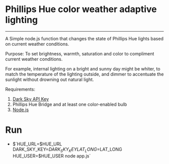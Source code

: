 # Phillips Hue color weather adaptive lighting

***

A Simple node.js function that changes the state of Phillips Hue lights based on current weather conditions.

Purpose: To set brightness, warmth, saturation and color to compliment current weather conditions. 

For example, internal lighting on a bright and sunny day might be whiter, to match the temperature of the lighting outside, and dimmer to accentuate the sunlight without drowning out natural light.

Requirements:
1. [Dark Sky API Key](https://darksky.net/dev/account) 
2. Phillips Hue Bridge and at least one color-enabled bulb
3. [Node.js](https://nodejs.org) 


# Run
* $`HUE_URL=$HUE_URL DARK_SKY_KEY=$DARK_SKY_KEY LAT_LONG=$LAT_LONG HUE_USER=$HUE_USER node app.js`